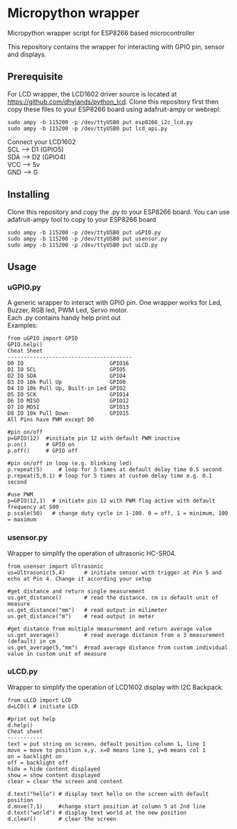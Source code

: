 # Micropython wrapper
Micropython wrapper script for ESP8266 based microcontroller

This repository contains the wrapper for interacting with GPIO pin, sensor and displays.

## Prerequisite
For LCD wrapper, the LCD1602 driver source is located at https://github.com/dhylands/python_lcd. 
Clone this repository first then copy these files to your ESP8266 board using adafruit-ampy or webrepl:

```
sudo ampy -b 115200 -p /dev/ttyUSB0 put esp8266_i2c_lcd.py
sudo ampy -b 115200 -p /dev/ttyUSB0 put lcd_api.py
```
Connect your LCD1602<br >
SCL --> D1 (GPIO5)<br >
SDA --> D2 (GPIO4)<br >
VCC --> 5v <br >
GND --> G<br >

## Installing
Clone this repository and copy the .py to your ESP8266 board. You can use adafruit-ampy tool to copy to your ESP8266 board

```
sudo ampy -b 115200 -p /dev/ttyUSB0 put uGPIO.py
sudo ampy -b 115200 -p /dev/ttyUSB0 put usensor.py
sudo ampy -b 115200 -p /dev/ttyUSB0 put uLCD.py
```

## Usage
### uGPIO.py
A generic wrapper to interact with GPIO pin. One wrapper works for Led, Buzzer, RGB led, PWM Led, Servo motor. <br >
Each .py contains handy help print out <br >
Examples:
```
from uGPIO import GPIO
GPIO.help()
Cheat Sheet
---------------------------------------
D0 IO                           GPIO16
D1 IO SCL                       GPIO5
D2 IO SDA                       GPIO4
D3 IO 10k Pull Up               GPIO0
D4 IO 10k Pull Up, Built-in Led GPIO2
D5 IO SCK                       GPIO14
D6 IO MISO                      GPIO12
D7 IO MOSI                      GPIO13
D8 IO 10k Pull Down             GPIO15
All Pins have PWM except D0

#pin on/off
p=GPIO(12)  #initiate pin 12 with default PWM inactive
p.on()      # GPIO on
p.off()     # GPIO off

#pin on/off in loop (e.g. blinking led)
p.repeat(5)     # loop for 5 times at default delay time 0.5 second
p.repeat(5,0.1) # loop for 5 times at custom delay time e.g. 0.1 second

#use PWM
p=GPIO(12,1)  # initiate pin 12 with PWM flag active with default frequency at 500
p.scale(50)   # change duty cycle in 1-100. 0 = off, 1 = minimum, 100 = maximum
```

### usensor.py
Wrapper to simplify the operation of ultrasonic HC-SR04.
```
from usensor import Ultrasonic
us=Ultrasonic(5,4)      # initiate sensor with trigger at Pin 5 and echo at Pin 4. Change it according your setup

#get distance and return single measurement
us.get_distance()       # read the distance. cm is default unit of measure
us.get_distance("mm")   # read output in milimeter
us.get_distance("m")    # read output in meter

#get distance from multiple measurement and return average value
us.get_average()        # read average distance from a 3 measurement (default) in cm
us.get_average(5,"mm")  #read average distance from custom individual value in custom unit of measure
```
### uLCD.py
Wrapper to simplify the operation of LCD1602 display with I2C Backpack.
```
from uLCD import LCD
d=LCD() # initiate LCD

#print out help
d.help()
Cheat sheet
-----------
text = put string on screen, default position column 1, line 1
move = move to position x,y. x=0 means line 1, y=0 means col 1
on = backlight on
off = backlight off
hide = hide content displayed
show = show content displayed
clear = clear the screen and content

d.text("hello") # display text hello on the screen with default position
d.move(7,1)     #change start position at column 5 at 2nd line
d.text("world") # display text world at the new position
d.clear()       # clear the screen
```
